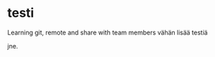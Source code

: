 # testi
Learning git, remote and share with team members
vähän lisää testiä
<!-- tässä vois olla html kommentti
testi
testi
testi
testi
testi
testi
testi
testi
testi
-->
jne.
